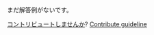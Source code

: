 
まだ解答例がないです。

[コントリビュートしませんか](https://github.com/BFEdev/BFE.dev-solutions/blob/main/css/truncate-text-with-ellipsis-in-one-line_ja.md)?  [Contribute guideline](https://github.com/BFEdev/BFE.dev-solutions#how-to-contribute)
